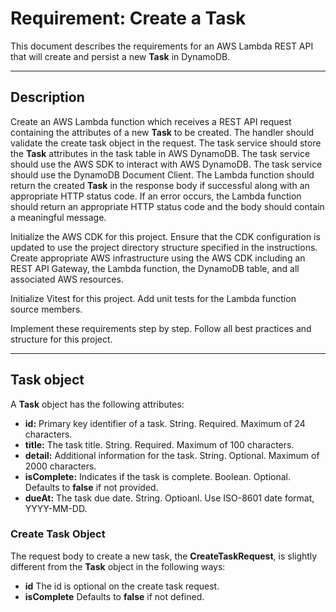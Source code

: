 # Requirement: Create a Task

This document describes the requirements for an AWS Lambda REST API that will create and persist a new **Task** in DynamoDB.

---

## Description

Create an AWS Lambda function which receives a REST API request containing the attributes of a new **Task** to be created. The handler should validate the create task object in the request. The task service should store the **Task** attributes in the task table in AWS DynamoDB. The task service should use the AWS SDK to interact with AWS DynamoDB. The task service should use the DynamoDB Document Client. The Lambda function should return the created **Task** in the response body if successful along with an appropriate HTTP status code. If an error occurs, the Lambda function should return an appropriate HTTP status code and the body should contain a meaningful message.

Initialize the AWS CDK for this project. Ensure that the CDK configuration is updated to use the project directory structure specified in the instructions. Create appropriate AWS infrastructure using the AWS CDK including an REST API Gateway, the Lambda function, the DynamoDB table, and all associated AWS resources.

Initialize Vitest for this project. Add unit tests for the Lambda function source members.

Implement these requirements step by step. Follow all best practices and structure for this project.

---

## Task object

A **Task** object has the following attributes:

- **id:** Primary key identifier of a task. String. Required. Maximum of 24 characters.
- **title:** The task title. String. Required. Maximum of 100 characters.
- **detail:** Additional information for the task. String. Optional. Maximum of 2000 characters.
- **isComplete:** Indicates if the task is complete. Boolean. Optional. Defaults to **false** if not provided.
- **dueAt:** The task due date. String. Optioanl. Use ISO-8601 date format, YYYY-MM-DD.

### Create Task Object

The request body to create a new task, the **CreateTaskRequest**, is slightly different from the **Task** object in the following ways:

- **id** The id is optional on the create task request.
- **isComplete** Defaults to **false** if not defined.
